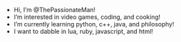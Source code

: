 - Hi, I’m @ThePassionateMan!
- I’m interested in video games, coding, and cooking!
- I’m currently learning python, c++, java, and philosophy!
- I want to dabble in lua, ruby, javascript, and html!

<!---
ThePassionateMan/ThePassionateMan is a ✨ special ✨ repository because its `README.md` (this file) appears on your GitHub profile.
You can click the Preview link to take a look at your changes.
--->
